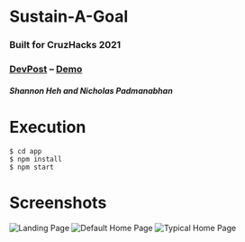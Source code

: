 # Sustain-A-Goal
### Built for CruzHacks 2021
### [DevPost](https://devpost.com/software/sustain-a-goal]) – [Demo](https://www.youtube.com/watch?v=eG7XQSVxTXg&feature=youtu.be)
##### Shannon Heh and Nicholas Padmanabhan

# Execution
```
$ cd app
$ npm install
$ npm start
```
# Screenshots
![Landing Page](https://i.imgur.com/t2Ax9Zg.jpg)
![Default Home Page](https://i.imgur.com/uiAh4Df.png)
![Typical Home Page](https://i.imgur.com/sxQT48G.png)
